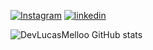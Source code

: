 [![Instagram](https://img.shields.io/badge/Instagram-E4405F?style=for-the-badge&logo=instagram&logoColor=white)](https://instagram.com/edit)
[![linkedin](https://img.shields.io/badge/LinkedIn-0077B5?style=for-the-badge&logo=linkedin&logoColor=white)](https://www.linkedin.com/in/lucas-mello-073703199/)

![DevLucasMelloo GitHub stats](https://github-readme-stats.vercel.app/api?username=DevLucasMelloo&show_icons=true&theme=dracula)

